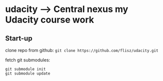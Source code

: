 # udacity --> Central nexus my Udacity course work
## Start-up
clone repo from github:
``` git clone https://github.com/flisz/udacity.git ```

fetch git submodules:
```
git submodule init
git submodule update
```
